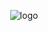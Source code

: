 <p align="center">
  <img src="https://raw.githubusercontent.com/LariTauana/BludataTest/master/Documentos/BludataTest/frontend/public/logo.png?raw=true" alt="logo"/>
</p>

